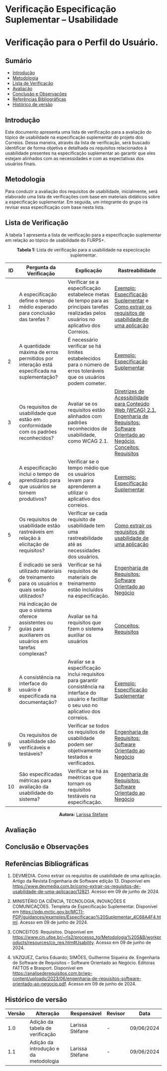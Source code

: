 # Verificação Especificação Suplementar – Usabilidade

# Verificação para o Perfil do Usuário.

## Sumário
* [Introdução](#Introdução)
* [Metodologia](#Metodologia)
* [Lista de Verificação](#Lista-de-Verificação)
* [Avaliação](#Avaliação)
* [Conclusão e Observações](#Conclusão-e-Observações)
* [Referências Bibliográficas](#Referências-Bibliográficas)
* [Histórico de versão](#Histórico-de-versão)

## Introdução

Este documento apresenta uma lista de verificação para a avaliação do tópico de usabilidade na especificação suplementar do projeto dos Correios. Dessa maneira, através da lista de verificação, será buscado identificar de forma objetiva e detalhada os requisitos relacionados à usabilidade presentes na especificação suplementar ao garantir que eles estejam alinhados com as necessidades e com as expectativas dos usuários finais.

## Metodologia 

Para conduzir a avaliação dos requisitos de usabilidade, inicialmente, será elaborado uma lista de verificações com base em materiais didáticos sobre a especificação suplementar. Em seguida, um integrante do grupo irá revisar essa especificação com base nesta lista.


## Lista de Verificação

A tabela 1 apresenta a lista de verificação para a especificação suplementar em relação ao tópico de usabilidade do FURPS+.

<center>

**Tabela 1:** Lista de verificação para a usabilidade na especiicação suplementar.


| ID  | Pergunta da Verificação                                              | Explicação                                                                                               | Rastreabilidade                                             |
|-----|----------------------------------------------------------------------|----------------------------------------------------------------------------------------------------------|------------------------------------------------------------|
| 1   | A especificação define o tempo médio esperado para conclusão das tarefas ?         |  Verificar se a especificação estabelece metas de tempo para as principais tarefas realizadas pelos usuários no aplicativo dos Correios. | [Exemplo: Especificação Suplementar](https://pdp.mctic.gov.br/MCTI-PDP/guidances/examples/Especificacao%20Suplementar_4C68A4F4.html) e [Como extrair os requisitos de usabilidade de uma aplicação](https://www.devmedia.com.br/como-extrair-os-requisitos-de-usabilidade-de-uma-aplicacao/12821) |
| 2   | A quantidade máxima de erros permitidos por interação está especificada na suplementação?              | É necessário verificar se há limites estabelecidos para o número de erros toleráveis que os usuários podem cometer.     | [Exemplo: Especificação Suplementar](https://pdp.mctic.gov.br/MCTI-PDP/guidances/examples/Especificacao%20Suplementar_4C68A4F4.html)            |
| 3   | Os requisitos de usabilidade que estão em conformidade com os padrões reconhecidos?                   | Avaliar se os requisitos estão alinhados com padrões reconhecidos de usabilidade, como WCAG 2.1.          | [Diretrizes de Acessibilidade para Conteúdo Web (WCAG) 2.1](https://www.w3c.br/traducoes/wcag/wcag21-pt-BR/), [Engenharia de Requisitos: Software Orientado ao Negócio](https://analisederequisitos.com.br/wp-content/uploads/2023/06/engenharia-de-requisitos-software-orientado-ao-negocio.pdf), [Conceitos: Requisitos](https://www.cin.ufpe.br/~rls2/processo_tg/Metodologia%20S&B/workproducts/resources/co_req.htm#Usability) |
| 4   | A especificação inclui o tempo de aprendizado para que usuários se tornem produtivos?        | Verificar se o tempo médio que os usuários levam para aprenderem a utilizar o aplicativo dos correios.        | [Exemplo: Especificação Suplementar](https://pdp.mctic.gov.br/MCTI-PDP/guidances/examples/Especificacao%20Suplementar_4C68A4F4.html)   |
| 5   | Os requisitos de usabilidade estão rastreáveis em relação à elicitação de requisitos?                 | Verificar se cada requisito de usabilidade tem uma rastreabilidade até as necessidades dos usuários. | [Como extrair os requisitos de usabilidade de uma aplicação](https://www.devmedia.com.br/como-extrair-os-requisitos-de-usabilidade-de-uma-aplicacao/12821)  |
| 6   | É indicado se será utilizado materiais de treinamento para os usuários e quais serão utilizados?                                              | Verificar se há requisitos de materiais de treinamento estão incluídos na especificação. | [Engenharia de Requisitos: Software Orientado ao Negócio](https://analisederequisitos.com.br/wp-content/uploads/2023/06/engenharia-de-requisitos-software-orientado-ao-negocio.pdf) |
| 7   | Há indicação de que o sistema oferece assistentes ou guias para auxiliarem os usuários em tarefas complexas?                  | Avaliar se há requisitos que fzem o sistema auxiliar os usuários  | [Conceitos: Requisitos](https://www.cin.ufpe.br/~rls2/processo_tg/Metodologia%20S&B/workproducts/resources/co_req.htm#Usability)                             |
| 8  | A consistência na interface do usuário é especificada na documentação?                                  | Avaliar se a especificação inclui requisitos para garantir consistência na interface do usuário e facilitar o seu uso no aplicativo dos correios.         | [Exemplo: Especificação Suplementar](https://pdp.mctic.gov.br/MCTI-PDP/guidances/examples/Especificacao%20Suplementar_4C68A4F4.html)   |
| 9  | Os requisitos de usabilidade são verificáveis e testáveis?                                             | Verificar se todos os requisitos de usabilidade podem ser objetivamente testados e verificados.       |  [Engenharia de Requisitos: Software Orientado ao Negócio](https://analisederequisitos.com.br/wp-content/uploads/2023/06/engenharia-de-requisitos-software-orientado-ao-negocio.pdf)  |
| 10 | São especificadas métricas para avaliação da usabilidade do sistema?                                    | Verificar se há as meétricas que tornam os requisitos testáveis na especificação. | [Engenharia de Requisitos: Software Orientado ao Negócio](https://analisederequisitos.com.br/wp-content/uploads/2023/06/engenharia-de-requisitos-software-orientado-ao-negocio.pdf) | 

**Autora:** [Larissa Stéfane](https://github.com/SkywalkerSupreme)

</center>

## Avaliação

## Conclusão e Observações

## Referências Bibliográficas

1. DEVMEDIA. Como extrair os requisitos de usabilidade de uma aplicação. Artigo da Revista Engenharia de Software edição 13. Disponível em <https://www.devmedia.com.br/como-extrair-os-requisitos-de-usabilidade-de-uma-aplicacao/12821>. Acesso em 09  de junho de 2024.

2. MINISTÉRIO DA CIÊNCIA, TECNOLOGIA, INOVAÇÕES E COMUNICAÇÕES. Templeta de Especificação Suplementar. Disponível em <https://pdp.mctic.gov.br/MCTI-PDP/guidances/examples/Especificacao%20Suplementar_4C68A4F4.html>. Acesso em 09  de junho de 2024.

3. CONCEITOS: Requisitos. Disponível em <https://www.cin.ufpe.br/~rls2/processo_tg/Metodologia%20S&B/workproducts/resources/co_req.htm#Usability>. Acesso em 09  de junho de 2024.

4. VAZQUEZ, Carlos Eduardo; SIMÕES, Guilherme Siqueira de. Engenharia de Software de Requisitos – Software Orientado ao Negócio. Editoras FATTOS e Brasport. Disponível em <https://analisederequisitos.com.br/wp-content/uploads/2023/06/engenharia-de-requisitos-software-orientado-ao-negocio.pdf>. Acesso em 09  de junho de 2024.


## Histórico de versão

| Versão | Alteração | Responsável | Revisor | Data |
| - | - | - | - | - |
| 1.0 | Adição da tabela de verificação | Larissa Stéfane | - | 09/06/2024 |
| 1.1 | Adição da introdução e da metodologia | Larissa Stéfane | - | 09/06/2024 |
